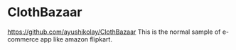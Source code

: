 # ClothBazaar
https://github.com/ayushikolay/ClothBazaar
This is the normal sample of e-commerce app like amazon flipkart.
